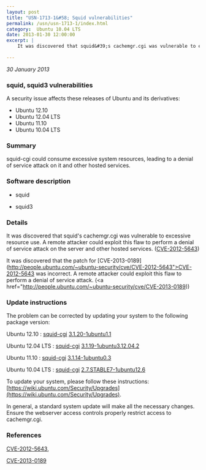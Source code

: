 ```yaml
---
layout: post
title: "USN-1713-1&#58; Squid vulnerabilities"
permalink: /usn/usn-1713-1/index.html
category:  Ubuntu 10.04 LTS
date: 2013-01-30 12:00:00
excerpt: |
    It was discovered that squid&#39;s cachemgr.cgi was vulnerable to excessive resource use. A remote attacker could exploit this flaw to perform a denial of service attack on the server and other hosted services. ([CVE-2012-5643](http://people.ubuntu.com/~ubuntu-security/cve/CVE-2012-5643))
    
--- 
```

 
 

*30 January 2013*

### squid, squid3 vulnerabilities

A security issue affects these releases of Ubuntu and its derivatives:

* Ubuntu 12.10
* Ubuntu 12.04 LTS
* Ubuntu 11.10
* Ubuntu 10.04 LTS

### Summary

squid-cgi could consume excessive system resources, leading to a denial of service attack on it and other hosted services.

### Software description

* squid 

* squid3 

### Details

It was discovered that squid&#39;s cachemgr.cgi was vulnerable to excessive resource use. A remote attacker could exploit this flaw to perform a denial of service attack on the server and other hosted services. ([CVE-2012-5643](http://people.ubuntu.com/~ubuntu-security/cve/CVE-2012-5643))

It was discovered that the patch for [CVE-2013-0189](http://people.ubuntu.com/~ubuntu-security/cve/CVE-2012-5643">CVE-2012-5643</a> was incorrect. A remote attacker could exploit this flaw to perform a denial of service attack. (<a href="http://people.ubuntu.com/~ubuntu-security/cve/CVE-2013-0189)) 

### Update instructions

The problem can be corrected by updating your system to the following package version:

Ubuntu 12.10
 : [squid-cgi](https://launchpad.net/ubuntu/+source/squid3) <span> [3.1.20-1ubuntu1.1](https://launchpad.net/ubuntu/+source/squid3/3.1.20-1ubuntu1.1) </span> 

Ubuntu 12.04 LTS
 : [squid-cgi](https://launchpad.net/ubuntu/+source/squid3) <span> [3.1.19-1ubuntu3.12.04.2](https://launchpad.net/ubuntu/+source/squid3/3.1.19-1ubuntu3.12.04.2) </span> 

Ubuntu 11.10
 : [squid-cgi](https://launchpad.net/ubuntu/+source/squid3) <span> [3.1.14-1ubuntu0.3](https://launchpad.net/ubuntu/+source/squid3/3.1.14-1ubuntu0.3) </span> 

Ubuntu 10.04 LTS
 : [squid-cgi](https://launchpad.net/ubuntu/+source/squid) <span> [2.7.STABLE7-1ubuntu12.6](https://launchpad.net/ubuntu/+source/squid/2.7.STABLE7-1ubuntu12.6) </span> 

To update your system, please follow these instructions: [https://wiki.ubuntu.com/Security/Upgrades](https://wiki.ubuntu.com/Security/Upgrades).

In general, a standard system update will make all the necessary changes. Ensure the webserver access controls properly restrict access to cachemgr.cgi. 

### References

 
 [CVE-2012-5643](http://people.ubuntu.com/~ubuntu-security/cve/CVE-2012-5643), 

 [CVE-2013-0189](http://people.ubuntu.com/~ubuntu-security/cve/CVE-2013-0189)
 

